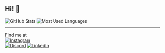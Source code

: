 ## Hi! 👋

![GitHub Stats](https://github-readme-stats.vercel.app/api?username=GMesquita07&show_icons=true&theme=dark)
![Most Used Languages](https://github-readme-stats.vercel.app/api/top-langs/?username=GMesquita07&layout=compact&theme=dark)

---
Find me at  
[![Instagram](https://img.shields.io/badge/Instagram-%23E4405F.svg?&style=for-the-badge&logo=instagram&logoColor=white)](https://instagram.com/07mesquita)  
[![Discord](https://img.shields.io/badge/Discord-%237289DA.svg?&style=for-the-badge&logo=discord&logoColor=white)](https://discord.gg/07kidg)
[![LinkedIn](https://img.shields.io/badge/LinkedIn-%230077B5.svg?&style=for-the-badge&logo=linkedin&logoColor=white)](https://linkedin.com/in/guilherme-mesquita)
